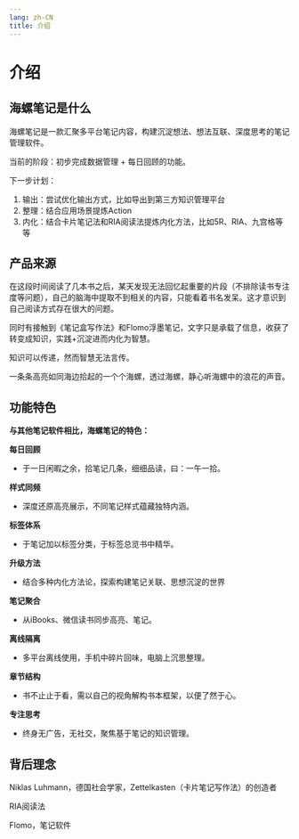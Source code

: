 ```yaml
---
lang: zh-CN
title: 介绍
---
```

# 介绍 
## 海螺笔记是什么
海螺笔记是一款汇聚多平台笔记内容，构建沉淀想法、想法互联、深度思考的笔记管理软件。

当前的阶段：初步完成数据管理 + 每日回顾的功能。

下一步计划：
1. 输出：尝试优化输出方式，比如导出到第三方知识管理平台
2. 整理：结合应用场景提炼Action
3. 内化：结合卡片笔记法和RIA阅读法提炼内化方法，比如5R、RIA、九宫格等等

## 产品来源 

在这段时间阅读了几本书之后，某天发现无法回忆起重要的片段（不排除读书专注度等问题），自己的脑海中提取不到相关的内容，只能看着书名发呆。这才意识到自己阅读方式存在很大的问题。

同时有接触到《笔记盒写作法》和Flomo浮墨笔记，文字只是承载了信息，收获了转变成知识，实践+沉淀进而内化为智慧。

知识可以传递，然而智慧无法言传。

一条条高亮如同海边拾起的一个个海螺，透过海螺，静心听海螺中的浪花的声音。

## 功能特色
**与其他笔记软件相比，海螺笔记的特色：**

**每日回顾**
- 于一日闲暇之余，拾笔记几条，细细品读，曰：一午一拾。

**样式同频**
- 深度还原高亮展示，不同笔记样式蕴藏独特内涵。

**标签体系**
- 于笔记加以标签分类，于标签总览书中精华。

**升级方法**
- 结合多种内化方法论，探索构建笔记关联、思想沉淀的世界

**笔记聚合**
- 从iBooks、微信读书同步高亮、笔记。

**离线隔离**
- 多平台离线使用，手机中碎片回味，电脑上沉思整理。

**章节结构**
- 书不止止于看，需以自己的视角解构书本框架，以便了然于心。

**专注思考**
- 终身无广告，无社交，聚焦基于笔记的知识管理。

## 背后理念
Niklas Luhmann，德国社会学家，Zettelkasten（卡片笔记写作法）的创造者

RIA阅读法

Flomo，笔记软件